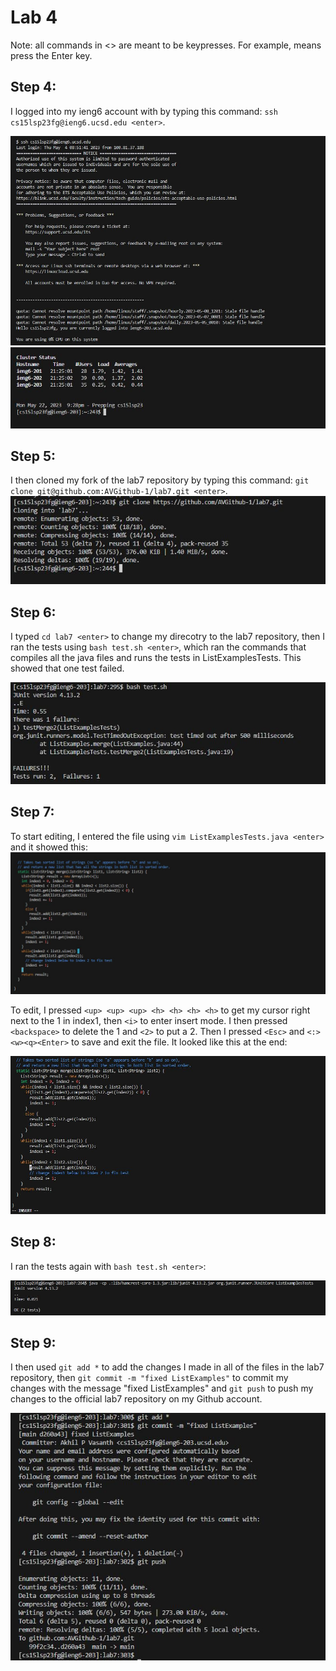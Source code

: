 # Lab 4

Note: all commands in <> are meant to be keypresses. For example, <enter> means press the Enter key.

## Step 4:

I logged into my ieng6 account with by typing this command: `ssh cs15lsp23fg@ieng6.ucsd.edu <enter>`. 
  
![Image](https://raw.githubusercontent.com/AVGithub-1/cse15l-lab-reports/main/lab4/cs15l_lab4pic1.JPG)
![Image](https://raw.githubusercontent.com/AVGithub-1/cse15l-lab-reports/main/lab4/cs15l_lab4pic2.JPG)

## Step 5:

I then cloned my fork of the lab7 repository by typing this command: `git clone git@github.com:AVGithub-1/lab7.git <enter>`.
![Image](https://raw.githubusercontent.com/AVGithub-1/cse15l-lab-reports/main/lab4/cs15l_lab4pic3.JPG)

## Step 6:

I typed `cd lab7 <enter>` to change my direcotry to the lab7 repository, then I ran the tests using `bash test.sh <enter>`, which ran the commands that compiles all the java files and runs the tests in ListExamplesTests. This showed that one test failed.

![Image](https://raw.githubusercontent.com/AVGithub-1/cse15l-lab-reports/main/lab4/cs15l_lab4pic4.JPG)

## Step 7: 

To start editing, I entered the file using `vim ListExamplesTests.java <enter>` and it showed this:
![Image](https://raw.githubusercontent.com/AVGithub-1/cse15l-lab-reports/main/lab4/cs15l_lab4pic5.JPG)

To edit, I pressed `<up> <up> <up> <h> <h> <h> <h>` to get my cursor right next to the 1 in index1, then `<i>` to enter insert mode. I then pressed `<backspace>` to delete the 1 and `<2>` to put a 2. Then I pressed `<Esc>` and `<:><w><q><Enter>` to save and exit the file. It looked like this at the end:
  
![Image](https://raw.githubusercontent.com/AVGithub-1/cse15l-lab-reports/main/lab4/cs15l_lab4pic6.JPG)
 
## Step 8:
  
I ran the tests again with `bash test.sh <enter>`:
  
![Image](https://raw.githubusercontent.com/AVGithub-1/cse15l-lab-reports/main/lab4/cs15l_lab4pic7.JPG)
  
## Step 9:
  
I then used `git add *` to add the changes I made in all of the files in the lab7 repository, then `git commit -m "fixed ListExamples"` to commit my changes with the message "fixed ListExamples" and `git push` to push my changes to the official lab7 repository on my Github account.
  
![Image](https://raw.githubusercontent.com/AVGithub-1/cse15l-lab-reports/main/lab4/cs15l_lab4pic8.JPG)
